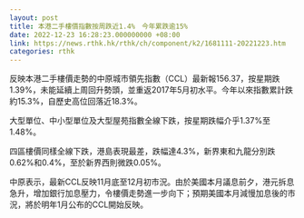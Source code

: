 ```yaml
---
layout: post
title: 本港二手樓價指數按周跌近1.4%　今年累跌逾15%
date: 2022-12-23 16:28:23.000000000 +08:00
link: https://news.rthk.hk/rthk/ch/component/k2/1681111-20221223.htm
categories: rthk
---
```


反映本港二手樓價走勢的中原城市領先指數（CCL）最新報156.37，按星期跌1.39%，未能延續上周回升勢頭，並重返2017年5月初水平。今年以來指數累計跌約15.3%，自歷史高位回落近18.3%。

大型單位、中小型單位及大型屋苑指數全線下跌，按星期跌幅介乎1.37%至1.48%。

四區樓價同樣全線下跌，港島表現最差，跌幅達4.3%，新界東和九龍分別跌0.62%和0.4%，至於新界西則微跌0.05%。

中原表示，最新CCL反映11月底至12月初市況。由於美國本月議息前夕，港元拆息急升，增加銀行加息壓力，令樓價走勢進一步向下；預期美國本月減慢加息後的市況，將於明年1月公布的CCL開始反映。
